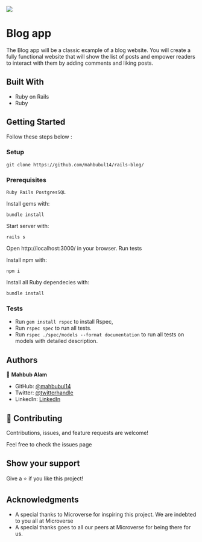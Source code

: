 ![](https://img.shields.io/badge/Microverse-blueviolet)

# Blog app

The Blog app will be a classic example of a blog website. You will create a fully functional website that will show the list of posts and empower readers to interact with them by adding comments and liking posts.

## Built With

- Ruby on Rails
- Ruby

## Getting Started
Follow these steps below :


### Setup
 ```git clone https://github.com/mahbubul14/rails-blog/```

### Prerequisites

    Ruby Rails PostgresSQL

Install gems with:

    bundle install

Start server with:

    rails s

Open http://localhost:3000/ in your browser.
Run tests

Install npm with:

    npm i

Install all Ruby dependecies with:

    bundle install

### Tests
- Run ```gem install rspec``` to install Rspec,
- Run ```rspec spec``` to run all tests.
- Run ```rspec ./spec/models --format documentation``` to run all tests on models with detailed description.
## Authors

👤 **Mahbub Alam**
- GitHub: [@mahbubul14](https://github.com/mahbubul14)
- Twitter: [@twitterhandle](https://twitter.com/mahbubul_14)
- LinkedIn: [LinkedIn](https://www.linkedin.com/in/mahbubul14/)

## 🤝 Contributing

Contributions, issues, and feature requests are welcome!

Feel free to check the issues page

## Show your support

Give a ⭐️ if you like this project!

## Acknowledgments

- A special thanks to Microverse for inspiring this project. We are indebted to you all at Microverse
- A special thanks goes to all our peers at Microverse for being there for us.
